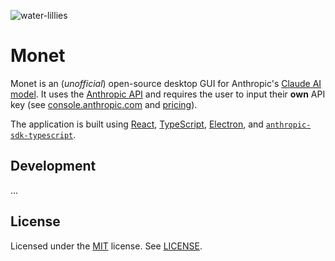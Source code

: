 ![water-lillies](https://github.com/omarjatoi/monet/assets/9091609/67b3efb6-8907-44bf-aeb7-e1eba1981548)

# Monet

Monet is an (_unofficial_) open-source desktop GUI for Anthropic's [Claude AI model](https://www.anthropic.com/claude). It uses the [Anthropic API](https://docs.anthropic.com/en/api/getting-started) and requires the user to input their **own** API key (see [console.anthropic.com](https://console.anthropic.com/) and [pricing](https://www.anthropic.com/pricing#anthropic-api)).

The application is built using [React](https://react.dev/), [TypeScript](https://www.typescriptlang.org/), [Electron](https://www.electronjs.org/), and [`anthropic-sdk-typescript`](https://github.com/anthropics/anthropic-sdk-typescript).

## Development

...


## License

Licensed under the [MIT](https://opensource.org/license/MIT) license. See [LICENSE](./LICENSE).
